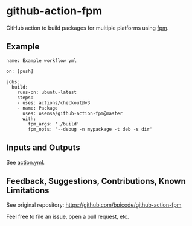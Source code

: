 # github-action-fpm

GitHub action to build packages for multiple platforms using [fpm](https://github.com/jordansissel/fpm).

## Example

```
name: Example workflow yml

on: [push]

jobs:
  build:
    runs-on: ubuntu-latest
    steps:
    - uses: actions/checkout@v3
    - name: Package
      uses: osensa/github-action-fpm@master
      with:
        fpm_args: './build'
        fpm_opts: '--debug -n mypackage -t deb -s dir'
```
## Inputs and Outputs

See [action.yml](action.yml).

## Feedback, Suggestions, Contributions, Known Limitations

See original repository: https://github.com/bpicode/github-action-fpm

Feel free to file an issue, open a pull request, etc.


